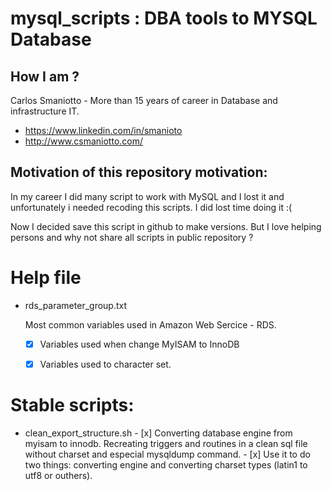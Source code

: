 # mysql_scripts : DBA tools to MYSQL Database

## How I am ?
Carlos Smaniotto - More than 15 years of career in Database and infrastructure IT.
* https://www.linkedin.com/in/smanioto
* http://www.csmaniotto.com/

## Motivation of this repository motivation:

In my career I did many script to work with MySQL and I lost it and unfortunately i needed recoding this scripts. I did lost time doing it :(

Now I decided save this script in github to make versions. But I love helping persons and why not share all scripts in public repository ?

# Help file
* rds_parameter_group.txt

  Most common variables used in  Amazon Web Sercice -  RDS.
    - [x] Variables used when change MyISAM to InnoDB
    - [x] Variables used to character set.

    
# Stable scripts:
* clean_export_structure.sh
      - [x] Converting database engine from myisam to innodb. Recreating  triggers and routines in a clean sql file without charset and especial  mysqldump command.
      - [x] Use it to do two things: converting engine and converting charset types (latin1 to utf8 or outhers).
